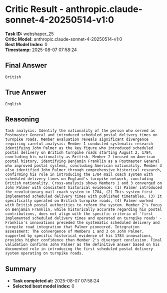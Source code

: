 # Critic Result - anthropic.claude-sonnet-4-20250514-v1:0

**Task ID:** webshaper_25  
**Critic Model:** anthropic.claude-sonnet-4-20250514-v1:0  
**Best Model Index:** 0  
**Timestamp:** 2025-08-07 07:58:24

## Final Answer
```
British
```

## True Answer
```
English
```

## Reasoning
```
Task analysis: Identify the nationality of the person who served as Postmaster General and introduced scheduled postal delivery times on turnpike roads. Member evaluation reveals significant divergence requiring careful analysis: Member 1 conducted systematic research identifying John Palmer as the key figure who introduced scheduled postal delivery on British turnpike roads starting August 2, 1784, concluding his nationality as British. Member 2 focused on American postal history, identifying Benjamin Franklin as a Postmaster General who improved postal systems, concluding American nationality. Member 3 also identified John Palmer through comprehensive historical research, confirming his role in introducing the 1784 mail coach system with scheduled delivery times on England's turnpike network, concluding British nationality. Cross-analysis shows Members 1 and 3 converged on John Palmer with consistent historical evidence: (1) Palmer introduced the revolutionary mail coach system in 1784, (2) This system first implemented scheduled delivery times with published timetables, (3) It specifically operated on British turnpike roads, (4) Palmer worked with British postal authorities to reform the system. Member 2's focus on Benjamin Franklin, while historically accurate regarding his postal contributions, does not align with the specific criteria of 'first implemented scheduled delivery times and operated on turnpike roads' - Franklin's innovations preceded the systematic scheduled delivery and turnpike road integration that Palmer pioneered. Integration assessment: The convergence of Members 1 and 3 on John Palmer, supported by specific historical evidence of his 1784 innovations, provides higher confidence than Member 2's divergent conclusion. Final validation confirms John Palmer as the definitive answer based on his documented role in introducing the first scheduled postal delivery system operating on turnpike roads.
```

## Summary
- **Task completed at:** 2025-08-07 07:58:24
- **Selected best model index:** 0

